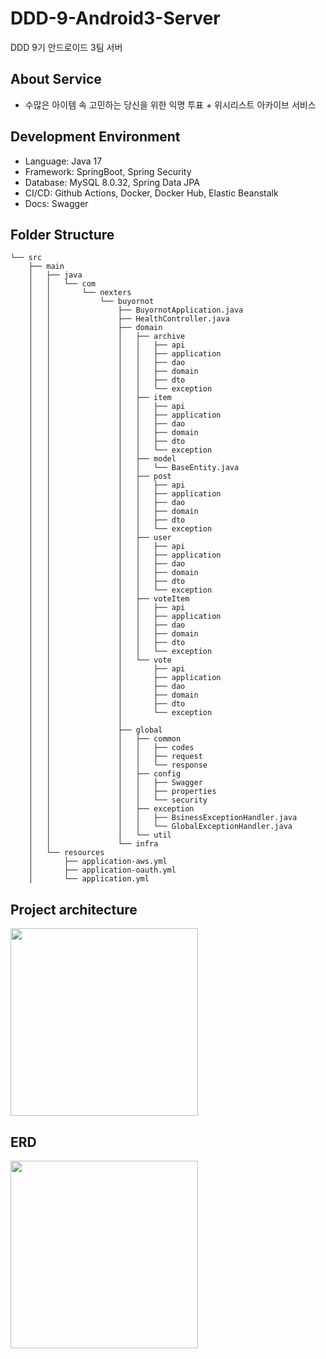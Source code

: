 # DDD-9-Android3-Server
DDD 9기 안드로이드 3팀 서버

## About Service

- 수많은 아이템 속 고민하는 당신을 위한 익명 투표 + 위시리스트 아카이브 서비스

## Development Environment

- Language: Java 17
- Framework: SpringBoot, Spring Security
- Database: MySQL 8.0.32, Spring Data JPA
- CI/CD: Github Actions, Docker, Docker Hub, Elastic Beanstalk
- Docs: Swagger

## Folder Structure

```
└── src
    ├── main
    │   ├── java
    │   │   └── com
    │   │       └── nexters
    │   │           └── buyornot
    │   │               ├── BuyornotApplication.java
    │   │               ├── HealthController.java
    │   │               ├── domain
    │   │               │   ├── archive
    │   │               │   │   ├── api
    │   │               │   │   ├── application
    │   │               │   │   ├── dao
    │   │               │   │   ├── domain
    │   │               │   │   ├── dto
    │   │               │   │   └── exception
    │   │               │   ├── item
    │   │               │   │   ├── api
    │   │               │   │   ├── application
    │   │               │   │   ├── dao
    │   │               │   │   ├── domain
    │   │               │   │   ├── dto
    │   │               │   │   └── exception
    │   │               │   ├── model
    │   │               │   │   └── BaseEntity.java
    │   │               │   ├── post
    │   │               │   │   ├── api
    │   │               │   │   ├── application
    │   │               │   │   ├── dao
    │   │               │   │   ├── domain
    │   │               │   │   ├── dto
    │   │               │   │   └── exception
    │   │               │   ├── user
    │   │               │   │   ├── api
    │   │               │   │   ├── application
    │   │               │   │   ├── dao
    │   │               │   │   ├── domain
    │   │               │   │   ├── dto
    │   │               │   │   └── exception
    │   │               │   ├── voteItem
    │   │               │   │   ├── api
    │   │               │   │   ├── application
    │   │               │   │   ├── dao
    │   │               │   │   ├── domain
    │   │               │   │   ├── dto
    │   │               │   │   └── exception
    │   │               │   └── vote
    │   │               │       ├── api
    │   │               │       ├── application
    │   │               │       ├── dao
    │   │               │       ├── domain
    │   │               │       ├── dto
    │   │               │       └── exception
    │   │               │ 
    │   │               ├── global
    │   │               │   ├── common
    │   │               │   │   ├── codes
    │   │               │   │   ├── request
    │   │               │   │   └── response
    │   │               │   ├── config
    │   │               │   │   ├── Swagger
    │   │               │   │   ├── properties
    │   │               │   │   └── security
    │   │               │   ├── exception
    │   │               │   │   ├── BsinessExceptionHandler.java
    │   │               │   │   └── GlobalExceptionHandler.java
    │   │               │   └── util
    │   │               └── infra
    │   └── resources
    │       ├── application-aws.yml
    │       ├── application-oauth.yml
    │       └── application.yml

```

## Project architecture

<img src = "https://github.com/DDD-Community/DDD-9-Android3-Server/assets/70634740/5c7ea336-cbbe-4621-93cd-d8f07e0f464d" height = 300/>


## ERD

<img src = "https://github.com/DDD-Community/DDD-9-Android3-Server/assets/70634740/7b1a991b-1ea6-4c58-82df-802e69afe80d" height = 300/>

